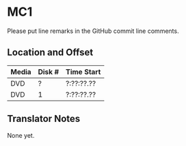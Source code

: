 # MC1

Please put line remarks in the GitHub commit line comments.

## Location and Offset

|Media|Disk #|Time Start|
|---|--|---|
|DVD|?|?:??:??.??|
|DVD|1|?:??:??.??|

## Translator Notes

None yet.